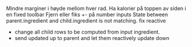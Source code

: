 Mindre marginer i høyde mellom hver rad.
Ha kalorier på toppen av siden i en fixed toolbar
Fjern eller fiks +- på number inputs
State between parent.ingredient and child.ingredient is not matching. fix reactive
 - change all child rows to be computed from input ingredient. 
 - send updated up to parent and let them reactively update down